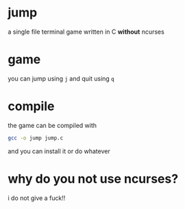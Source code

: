 # jump
a single file terminal game written in C **without** ncurses

# game
you can jump using `j` and quit using `q`

# compile
the game can be compiled with
```bash
gcc -o jump jump.c
```
and you can install it or do whatever

# why do you not use ncurses?
i do not give a fuck!!
